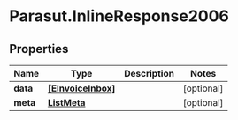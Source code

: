 # Parasut.InlineResponse2006

## Properties
Name | Type | Description | Notes
------------ | ------------- | ------------- | -------------
**data** | [**[EInvoiceInbox]**](EInvoiceInbox.md) |  | [optional] 
**meta** | [**ListMeta**](ListMeta.md) |  | [optional] 



